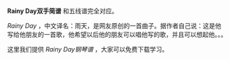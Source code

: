 

**Rainy Day双手简谱** 和五线谱完全对应。

_Rainy Day_
，中文译名：雨天，是网友原创的一首曲子。据作者自己说：这是他写给他朋友的一首歌，他希望以后他的朋友可以唱他写的歌，并且可以想起他。。。

这里我们提供 _Rainy Day钢琴谱_ ，大家可以免费下载学习。

